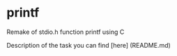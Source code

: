 # printf

Remake of stdio.h function printf using C

Description of the task you can find [here] (README.md)
